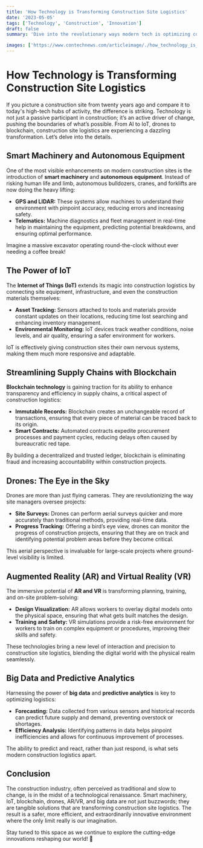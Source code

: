 ```yaml
---
title: 'How Technology is Transforming Construction Site Logistics'
date: '2023-05-05'
tags: ['Technology', 'Construction', 'Innovation']
draft: false
summary: 'Dive into the revolutionary ways modern tech is optimizing construction site logistics, making projects faster, safer, and more efficient than ever before.'

images: ['https://www.contechnews.com/articleimage/./how_technology_is_transforming_construction_site_logistics.webp']
---
```


# How Technology is Transforming Construction Site Logistics

If you picture a construction site from twenty years ago and compare it to today's high-tech hubs of activity, the difference is striking. Technology is not just a passive participant in construction; it’s an active driver of change, pushing the boundaries of what’s possible. From AI to IoT, drones to blockchain, construction site logistics are experiencing a dazzling transformation. Let’s delve into the details.

## Smart Machinery and Autonomous Equipment

One of the most visible enhancements on modern construction sites is the introduction of **smart machinery** and **autonomous equipment**. Instead of risking human life and limb, autonomous bulldozers, cranes, and forklifts are now doing the heavy lifting:

- **GPS and LIDAR:** These systems allow machines to understand their environment with pinpoint accuracy, reducing errors and increasing safety.
- **Telematics:** Machine diagnostics and fleet management in real-time help in maintaining the equipment, predicting potential breakdowns, and ensuring optimal performance.

Imagine a massive excavator operating round-the-clock without ever needing a coffee break!

## The Power of IoT

The **Internet of Things (IoT)** extends its magic into construction logistics by connecting site equipment, infrastructure, and even the construction materials themselves:

- **Asset Tracking:** Sensors attached to tools and materials provide constant updates on their locations, reducing time lost searching and enhancing inventory management.
- **Environmental Monitoring:** IoT devices track weather conditions, noise levels, and air quality, ensuring a safer environment for workers.

IoT is effectively giving construction sites their own nervous systems, making them much more responsive and adaptable.

## Streamlining Supply Chains with Blockchain

**Blockchain technology** is gaining traction for its ability to enhance transparency and efficiency in supply chains, a critical aspect of construction logistics:

- **Immutable Records:** Blockchain creates an unchangeable record of transactions, ensuring that every piece of material can be traced back to its origin.
- **Smart Contracts:** Automated contracts expedite procurement processes and payment cycles, reducing delays often caused by bureaucratic red tape.

By building a decentralized and trusted ledger, blockchain is eliminating fraud and increasing accountability within construction projects.

## Drones: The Eye in the Sky

Drones are more than just flying cameras. They are revolutionizing the way site managers oversee projects:

- **Site Surveys:** Drones can perform aerial surveys quicker and more accurately than traditional methods, providing real-time data.
- **Progress Tracking:** Offering a bird’s eye view, drones can monitor the progress of construction projects, ensuring that they are on track and identifying potential problem areas before they become critical.

This aerial perspective is invaluable for large-scale projects where ground-level visibility is limited.

## Augmented Reality (AR) and Virtual Reality (VR)

The immersive potential of **AR and VR** is transforming planning, training, and on-site problem-solving:

- **Design Visualization:** AR allows workers to overlay digital models onto the physical space, ensuring that what gets built matches the design.
- **Training and Safety:** VR simulations provide a risk-free environment for workers to train on complex equipment or procedures, improving their skills and safety.

These technologies bring a new level of interaction and precision to construction site logistics, blending the digital world with the physical realm seamlessly.

## Big Data and Predictive Analytics

Harnessing the power of **big data** and **predictive analytics** is key to optimizing logistics:

- **Forecasting:** Data collected from various sensors and historical records can predict future supply and demand, preventing overstock or shortages.
- **Efficiency Analysis:** Identifying patterns in data helps pinpoint inefficiencies and allows for continuous improvement of processes.

The ability to predict and react, rather than just respond, is what sets modern construction logistics apart.

## Conclusion

The construction industry, often perceived as traditional and slow to change, is in the midst of a technological renaissance. Smart machinery, IoT, blockchain, drones, AR/VR, and big data are not just buzzwords; they are tangible solutions that are transforming construction site logistics. The result is a safer, more efficient, and extraordinarily innovative environment where the only limit really is our imagination.

Stay tuned to this space as we continue to explore the cutting-edge innovations reshaping our world! 🚀
